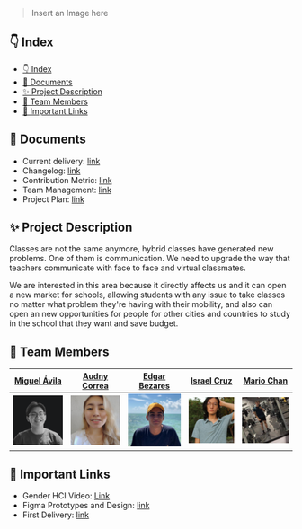 > Insert an Image here

## 👇 Index

- [👇 Index](#-index)
- [📜 Documents](#-documents)
- [✨ Project Description](#-project-description)
- [👥 Team Members](#-team-members)
- [🔗 Important Links](#-important-links)

## 📜 Documents

- Current delivery: [link](docs/delivery.md)
- Changelog: [link](docs/changelog.md)
- Contribution Metric: [link](docs/contribution.md)
- Team Management: [link](docs/management.md)
- Project Plan: [link](docs/project.md)

## ✨ Project Description

Classes are not the same anymore,  hybrid classes have generated new problems. One of them is communication. We need to upgrade the way that teachers communicate with face to face and virtual classmates. 

We are interested in this area because it directly affects us and it can open a new market for schools, allowing students with any issue to take classes no matter what problem they're having with their mobility, and also can open an new opportunities for people for other cities and countries to study in the school that they want and save budget.

## 👥 Team Members

| [Miguel Ávila](https://github.com/migueravila) | [Audny Correa](https://github.com/Audny738) | [Edgar Bezares](https://github.com/edgarbezares) | [Israel Cruz](https://github.com/VanillaICe-jpg) | [Mario Chan](https://github.com/MarioJChanZurita) |
| ---------------------------------------------- | ------------------------------------------- | ------------------------------------------------ | ------------------------------------------------ | ------------------------------------------------- |
| <img src="assets/int1.png" >                   | <img src="assets/int2.png">                 | <img src="assets/int3.png">                      | <img src="assets/int4.png">                      | <img src="assets/int5.png">                       |

## 🔗 Important Links

- Gender HCI Video: [Link](https://www.youtube.com/watch?v=rfJKmPEEbW8)
- Figma Prototypes and Design: [link](https://www.figma.com/file/zp0nL8qmWB0t9356uDiUzG/Untitled?node-id=0%3A1)
- First Delivery: [link](https://youtu.be/Xt-d1-nP-_c)

